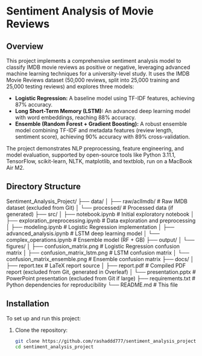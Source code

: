 # Sentiment Analysis of Movie Reviews

## Overview
This project implements a comprehensive sentiment analysis model to classify IMDB movie reviews as positive or negative, leveraging advanced machine learning techniques for a university-level study. It uses the IMDB Movie Reviews dataset (50,000 reviews, split into 25,000 training and 25,000 testing reviews) and explores three models:

- **Logistic Regression:** A baseline model using TF-IDF features, achieving 87% accuracy.
- **Long Short-Term Memory (LSTM):** An advanced deep learning model with word embeddings, reaching 88% accuracy.
- **Ensemble (Random Forest + Gradient Boosting):** A robust ensemble model combining TF-IDF and metadata features (review length, sentiment score), achieving 90% accuracy with 89% cross-validation.

The project demonstrates NLP preprocessing, feature engineering, and model evaluation, supported by open-source tools like Python 3.11.1, TensorFlow, scikit-learn, NLTK, matplotlib, and textblob, run on a MacBook Air M2.

## Directory Structure

Sentiment_Analysis_Project/
├── data/
│   ├── raw/aclImdb/  # Raw IMDB dataset (excluded from Git)
│   └── processed/    # Processed data (if generated)
├── src/
│   ├── notebook.ipynb              # Initial exploratory notebook
│   ├── exploration_preprocessing.ipynb  # Data exploration and preprocessing
│   ├── modeling.ipynb             # Logistic Regression implementation
│   ├── advanced_analysis.ipynb    # LSTM deep learning model
│   └── complex_operations.ipynb   # Ensemble model (RF + GB)
├── output/
│   └── figures/
│       ├── confusion_matrix.png         # Logistic Regression confusion matrix
│       ├── confusion_matrix_lstm.png    # LSTM confusion matrix
│       └── confusion_matrix_ensemble.png  # Ensemble confusion matrix
├── docs/
│   ├── report.tex    # LaTeX report source
│   ├── report.pdf    # Compiled PDF report (excluded from Git, generated in Overleaf)
│   └── presentation.pptx  # PowerPoint presentation (excluded from Git if large)
├── requirements.txt  # Python dependencies for reproducibility
└── README.md         # This file



## Installation
To set up and run this project:

1. Clone the repository:
   ```bash
   git clone https://github.com/rashaddd777/sentiment_analysis_project.git
   cd sentiment_analysis_project
